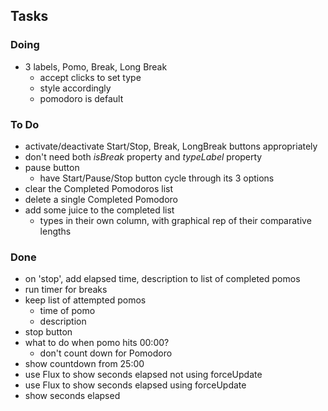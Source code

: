 ## Tasks

### Doing

- 3 labels, Pomo, Break, Long Break
  - accept clicks to set type
  - style accordingly
  - pomodoro is default

### To Do

- activate/deactivate Start/Stop, Break, LongBreak buttons appropriately
- don't need both _isBreak_ property and _typeLabel_ property
- pause button
  - have Start/Pause/Stop button cycle through its 3 options
- clear the Completed Pomodoros list
- delete a single Completed Pomodoro
- add some juice to the completed list
  - types in their own column, with graphical rep of their comparative lengths

### Done

- on 'stop', add elapsed time, description to list of completed pomos
- run timer for breaks
- keep list of attempted pomos
  - time of pomo
  - description
- stop button
- what to do when pomo hits 00:00?
  - don't count down for Pomodoro
- show countdown from 25:00
- use Flux to show seconds elapsed not using forceUpdate
- use Flux to show seconds elapsed using forceUpdate
- show seconds elapsed

